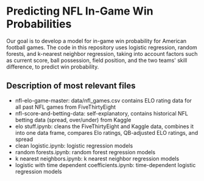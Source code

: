 # Predicting NFL In-Game Win Probabilities

Our goal is to develop a model for in-game win probability for American football games. The code in this repository uses logistic regression, random forests, and k-nearest neighbor regression, taking into account factors such as current score, ball possession, field position, and the two teams' skill difference, to predict win probability. 

## Description of most relevant files

* nfl-elo-game-master: data/nfl_games.csv contains ELO rating data for all past NFL games from FiveThirtyEight
* nfl-score-and-betting-data: self-explanatory, contains historical NFL betting data (spread, over/under) from Kaggle
* elo stuff.ipynb: cleans the FiveThirtyEight and Kaggle data, combines it into one data frame, compares Elo ratings, QB-adjusted ELO ratings, and spread
* clean logistic.ipynb: logistic regression models
* random forests.ipynb: random forest regression models
* k nearest neighbors.ipynb: k nearest neighbor regression models
* logistic with time dependent coefficients.ipynb: time-dependent logistic regression models
